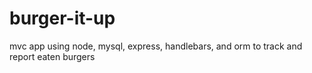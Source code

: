 # burger-it-up
mvc app using node, mysql, express, handlebars, and orm to track and report eaten burgers
